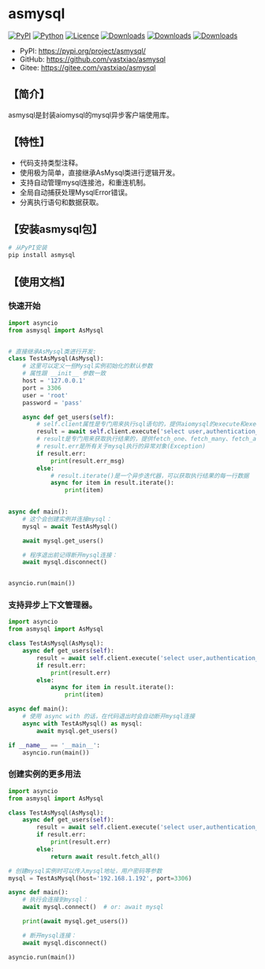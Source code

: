 # asmysql

[![PyPI](https://img.shields.io/pypi/v/asmysql.svg?logo=pypi&logoColor=FFE873)](https://pypi.org/project/asmysql/)
[![Python](https://img.shields.io/pypi/pyversions/asmysql.svg?logo=python&logoColor=FFE873)](https://pypi.org/project/asmysql/)
[![Licence](https://img.shields.io/github/license/Vastxiao/asmysql.svg)](https://github.com/Vastxiao/asmysql/blob/main/LICENSE)
[![Downloads](https://static.pepy.tech/badge/asmysql)](https://pepy.tech/project/asmysql)
[![Downloads](https://static.pepy.tech/badge/asmysql/month)](https://pepy.tech/project/asmysql)
[![Downloads](https://static.pepy.tech/badge/asmysql/week)](https://pepy.tech/project/asmysql)

* PyPI: https://pypi.org/project/asmysql/
* GitHub: https://github.com/vastxiao/asmysql
* Gitee: https://gitee.com/vastxiao/asmysql

## 【简介】

asmysql是封装aiomysql的mysql异步客户端使用库。

## 【特性】

* 代码支持类型注释。
* 使用极为简单，直接继承AsMysql类进行逻辑开发。
* 支持自动管理mysql连接池，和重连机制。
* 全局自动捕获处理MysqlError错误。
* 分离执行语句和数据获取。

## 【安装asmysql包】

```sh
# 从PyPI安装
pip install asmysql
```

## 【使用文档】

### 快速开始

```python
import asyncio
from asmysql import AsMysql


# 直接继承AsMysql类进行开发:
class TestAsMysql(AsMysql):
    # 这里可以定义一些Mysql实例初始化的默认参数
    # 属性跟 __init__ 参数一致
    host = '127.0.0.1'
    port = 3306
    user = 'root'
    password = 'pass'

    async def get_users(self):
        # self.client属性是专门用来执行sql语句的，提供aiomysql的execute和execute_many方法
        result = await self.client.execute('select user,authentication_string,host from mysql.user')
        # result是专门用来获取执行结果的，提供fetch_one、fetch_many、fetch_all、iterate方法
        # result.err是所有关于mysql执行的异常对象(Exception)
        if result.err:
            print(result.err_msg)
        else:
            # result.iterate()是一个异步迭代器，可以获取执行结果的每一行数据
            async for item in result.iterate():
                print(item)

                
async def main():
    # 这个会创建实例并连接mysql：
    mysql = await TestAsMysql()

    await mysql.get_users()

    # 程序退出前记得断开mysql连接：
    await mysql.disconnect()


asyncio.run(main())
```

### 支持异步上下文管理器。

```python
import asyncio
from asmysql import AsMysql

class TestAsMysql(AsMysql):
    async def get_users(self):
        result = await self.client.execute('select user,authentication_string,host from mysql.user')
        if result.err:
            print(result.err)
        else:
            async for item in result.iterate():
                print(item)

async def main():
    # 使用 async with 的话，在代码退出时会自动断开mysql连接
    async with TestAsMysql() as mysql:
        await mysql.get_users()

if __name__ == '__main__':
    asyncio.run(main())
```

### 创建实例的更多用法

```python
import asyncio
from asmysql import AsMysql

class TestAsMysql(AsMysql):
    async def get_users(self):
        result = await self.client.execute('select user,authentication_string,host from mysql.user')
        if result.err:
            print(result.err)
        else:
            return await result.fetch_all()

# 创建mysql实例时可以传入mysql地址，用户密码等参数
mysql = TestAsMysql(host='192.168.1.192', port=3306)

async def main():
    # 执行会连接到mysql：
    await mysql.connect()  # or: await mysql

    print(await mysql.get_users())

    # 断开mysql连接：
    await mysql.disconnect()

asyncio.run(main())
```
